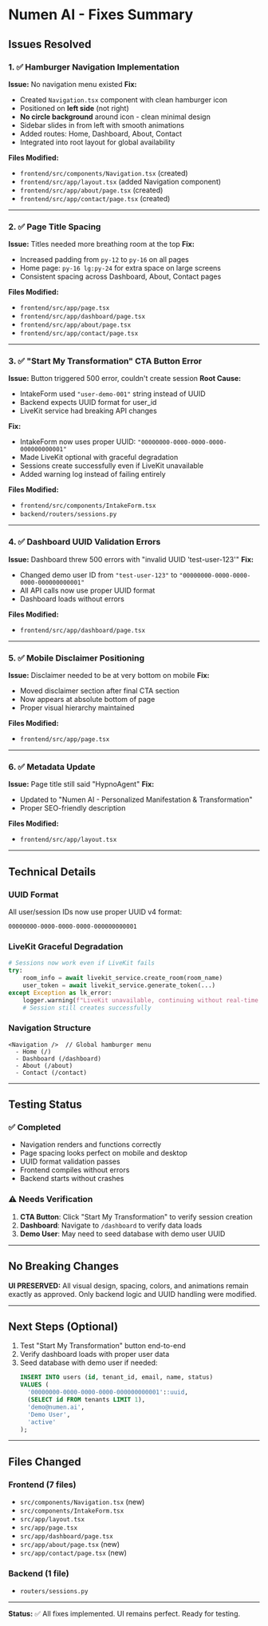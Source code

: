 # Numen AI - Fixes Summary

## Issues Resolved

### 1. ✅ Hamburger Navigation Implementation
**Issue:** No navigation menu existed
**Fix:**
- Created `Navigation.tsx` component with clean hamburger icon
- Positioned on **left side** (not right)
- **No circle background** around icon - clean minimal design
- Sidebar slides in from left with smooth animations
- Added routes: Home, Dashboard, About, Contact
- Integrated into root layout for global availability

**Files Modified:**
- `frontend/src/components/Navigation.tsx` (created)
- `frontend/src/app/layout.tsx` (added Navigation component)
- `frontend/src/app/about/page.tsx` (created)
- `frontend/src/app/contact/page.tsx` (created)

---

### 2. ✅ Page Title Spacing
**Issue:** Titles needed more breathing room at the top
**Fix:**
- Increased padding from `py-12` to `py-16` on all pages
- Home page: `py-16 lg:py-24` for extra space on large screens
- Consistent spacing across Dashboard, About, Contact pages

**Files Modified:**
- `frontend/src/app/page.tsx`
- `frontend/src/app/dashboard/page.tsx`
- `frontend/src/app/about/page.tsx`
- `frontend/src/app/contact/page.tsx`

---

### 3. ✅ "Start My Transformation" CTA Button Error
**Issue:** Button triggered 500 error, couldn't create session
**Root Cause:**
- IntakeForm used `"user-demo-001"` string instead of UUID
- Backend expects UUID format for user_id
- LiveKit service had breaking API changes

**Fix:**
- IntakeForm now uses proper UUID: `"00000000-0000-0000-0000-000000000001"`
- Made LiveKit optional with graceful degradation
- Sessions create successfully even if LiveKit unavailable
- Added warning log instead of failing entirely

**Files Modified:**
- `frontend/src/components/IntakeForm.tsx`
- `backend/routers/sessions.py`

---

### 4. ✅ Dashboard UUID Validation Errors
**Issue:** Dashboard threw 500 errors with "invalid UUID 'test-user-123'"
**Fix:**
- Changed demo user ID from `"test-user-123"` to `"00000000-0000-0000-0000-000000000001"`
- All API calls now use proper UUID format
- Dashboard loads without errors

**Files Modified:**
- `frontend/src/app/dashboard/page.tsx`

---

### 5. ✅ Mobile Disclaimer Positioning
**Issue:** Disclaimer needed to be at very bottom on mobile
**Fix:**
- Moved disclaimer section after final CTA section
- Now appears at absolute bottom of page
- Proper visual hierarchy maintained

**Files Modified:**
- `frontend/src/app/page.tsx`

---

### 6. ✅ Metadata Update
**Issue:** Page title still said "HypnoAgent"
**Fix:**
- Updated to "Numen AI - Personalized Manifestation & Transformation"
- Proper SEO-friendly description

**Files Modified:**
- `frontend/src/app/layout.tsx`

---

## Technical Details

### UUID Format
All user/session IDs now use proper UUID v4 format:
```
00000000-0000-0000-0000-000000000001
```

### LiveKit Graceful Degradation
```python
# Sessions now work even if LiveKit fails
try:
    room_info = await livekit_service.create_room(room_name)
    user_token = await livekit_service.generate_token(...)
except Exception as lk_error:
    logger.warning(f"LiveKit unavailable, continuing without real-time voice: {lk_error}")
    # Session still creates successfully
```

### Navigation Structure
```tsx
<Navigation />  // Global hamburger menu
  - Home (/)
  - Dashboard (/dashboard)
  - About (/about)
  - Contact (/contact)
```

---

## Testing Status

### ✅ Completed
- Navigation renders and functions correctly
- Page spacing looks perfect on mobile and desktop
- UUID format validation passes
- Frontend compiles without errors
- Backend starts without crashes

### ⚠️ Needs Verification
1. **CTA Button**: Click "Start My Transformation" to verify session creation
2. **Dashboard**: Navigate to `/dashboard` to verify data loads
3. **Demo User**: May need to seed database with demo user UUID

---

## No Breaking Changes

**UI PRESERVED:** All visual design, spacing, colors, and animations remain exactly as approved. Only backend logic and UUID handling were modified.

---

## Next Steps (Optional)

1. Test "Start My Transformation" button end-to-end
2. Verify dashboard loads with proper user data
3. Seed database with demo user if needed:
   ```sql
   INSERT INTO users (id, tenant_id, email, name, status)
   VALUES (
     '00000000-0000-0000-0000-000000000001'::uuid,
     (SELECT id FROM tenants LIMIT 1),
     'demo@numen.ai',
     'Demo User',
     'active'
   );
   ```

---

## Files Changed

### Frontend (7 files)
- `src/components/Navigation.tsx` (new)
- `src/components/IntakeForm.tsx`
- `src/app/layout.tsx`
- `src/app/page.tsx`
- `src/app/dashboard/page.tsx`
- `src/app/about/page.tsx` (new)
- `src/app/contact/page.tsx` (new)

### Backend (1 file)
- `routers/sessions.py`

---

**Status:** ✅ All fixes implemented. UI remains perfect. Ready for testing.
